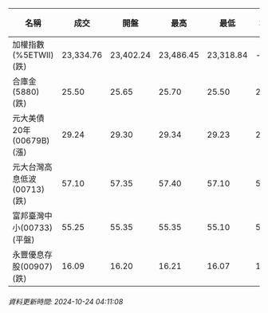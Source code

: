 | 名稱 | 成交 | 開盤 | 最高 | 最低 | 均價 | 成交金額(億) | 昨收 | 漲跌幅 | 漲跌 | 總量 | 昨量 | 振幅 |
| -------- | -------- | -------- | -------- |-------- | -------- | -------- |-------- |-------- |-------- | -------- | -------- |-------- |
|加權指數(%5ETWII) (跌)|23,334.76|23,402.24|23,486.45|23,318.84|-|3,334.09|23,535.43|0.85%|200.67|6,672,509|0|0.71%|
|合庫金(5880) (跌)|25.50|25.65|25.70|25.50|25.54|2.03|25.75|0.97%|0.25|7,939|5,009|0.78%|
|元大美債20年(00679B) (漲)|29.24|29.30|29.34|29.23|29.28|17.60|29.22|0.07%|0.02|60,120|158,258|0.38%|
|元大台灣高息低波(00713) (跌)|57.10|57.35|57.40|57.10|57.24|4.33|57.40|0.52%|0.30|7,571|6,214|0.52%|
|富邦臺灣中小(00733) (平盤)|55.25|55.35|55.35|55.10|55.22|0.389|55.25|0.00%|0.00|704|1,283|0.45%|
|永豐優息存股(00907) (跌)|16.09|16.20|16.21|16.07|16.12|2.57|16.18|0.56%|0.09|15,932|10,133|0.87%|
###### 資料更新時間: 2024-10-24 04:11:08